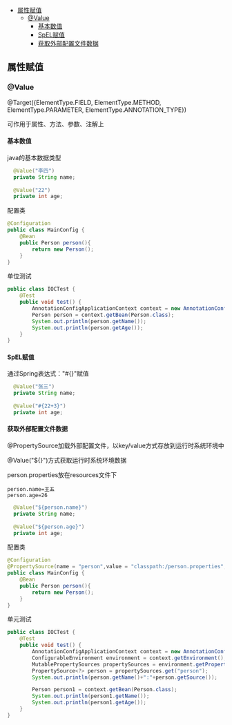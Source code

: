 - [属性赋值](#属性赋值)
  - [@Value](#Value)
    - [基本数值](#基本数值)
    - [SpEL赋值](#SpEL赋值)
    - [获取外部配置文件数据](#获取外部配置文件数据)
 
## 属性赋值
### @Value

@Target({ElementType.FIELD, ElementType.METHOD, ElementType.PARAMETER, ElementType.ANNOTATION_TYPE})

可作用于属性、方法、参数、注解上

#### 基本数值

java的基本数据类型

```java
  @Value("李四")
  private String name;
  
  @Value("22")
  private int age;
```

配置类
```java
@Configuration
public class MainConfig {
    @Bean
    public Person person(){
        return new Person();
    }
}
```

单位测试
```java
public class IOCTest {
    @Test
    public void test() {
        AnnotationConfigApplicationContext context = new AnnotationConfigApplicationContext(MainConfig.class);
        Person person = context.getBean(Person.class);
        System.out.println(person.getName());
        System.out.println(person.getAge());
    }
}
```
#### SpEL赋值

通过Spring表达式："#{}"赋值

```java
  @Value("张三")
  private String name;
  
  @Value("#{22+3}")
  private int age;
```

#### 获取外部配置文件数据

@PropertySource加载外部配置文件，以key/value方式存放到运行时系统环境中

@Value("${}")方式获取运行时系统环境数据

person.properties放在resources文件下
```properties
person.name=王五
person.age=26
```

```java
  @Value("${person.name}")
  private String name;
  
  @Value("${person.age}")
  private int age;
```

配置类
```java
@Configuration
@PropertySource(name = "person",value = "classpath:/person.properties",encoding = "UTF-8",ignoreResourceNotFound=true)
public class MainConfig {
    @Bean
    public Person person(){
        return new Person();
    }
}
```

单元测试
```java
public class IOCTest {
    @Test
    public void test() {
        AnnotationConfigApplicationContext context = new AnnotationConfigApplicationContext(MainConfig.class);
        ConfigurableEnvironment environment = context.getEnvironment();
        MutablePropertySources propertySources = environment.getPropertySources();
        PropertySource<?> person = propertySources.get("person");
        System.out.println(person.getName()+":"+person.getSource());

        Person person1 = context.getBean(Person.class);
        System.out.println(person1.getName());
        System.out.println(person1.getAge());
    }
}
```





